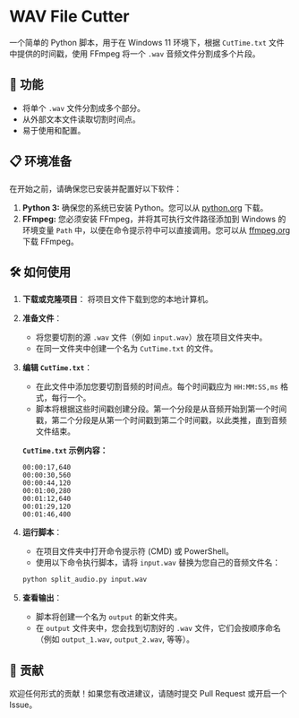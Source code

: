 # WAV File Cutter

一个简单的 Python 脚本，用于在 Windows 11 环境下，根据 `CutTime.txt` 文件中提供的时间戳，使用 FFmpeg 将一个 `.wav` 音频文件分割成多个片段。

## 🚀 功能

* 将单个 `.wav` 文件分割成多个部分。
* 从外部文本文件读取切割时间点。
* 易于使用和配置。

## 📋 环境准备

在开始之前，请确保您已安装并配置好以下软件：

1.  **Python 3:** 确保您的系统已安装 Python。您可以从 [python.org](https://www.python.org/downloads/) 下载。
2.  **FFmpeg:** 您必须安装 FFmpeg，并将其可执行文件路径添加到 Windows 的环境变量 `Path` 中，以便在命令提示符中可以直接调用。您可以从 [ffmpeg.org](https://ffmpeg.org/download.html) 下载 FFmpeg。

## 🛠️ 如何使用

1.  **下载或克隆项目**：
    将项目文件下载到您的本地计算机。

2.  **准备文件**：
    * 将您要切割的源 `.wav` 文件（例如 `input.wav`）放在项目文件夹中。
    * 在同一文件夹中创建一个名为 `CutTime.txt` 的文件。

3.  **编辑 `CutTime.txt`**：
    * 在此文件中添加您要切割音频的时间点。每个时间戳应为 `HH:MM:SS,ms` 格式，每行一个。
    * 脚本将根据这些时间戳创建分段。第一个分段是从音频开始到第一个时间戳，第二个分段是从第一个时间戳到第二个时间戳，以此类推，直到音频文件结束。

    **`CutTime.txt` 示例内容：**
    ```
    00:00:17,640
    00:00:30,560
    00:00:44,120
    00:01:00,280
    00:01:12,640
    00:01:29,120
    00:01:46,400
    ```

4.  **运行脚本**：
    * 在项目文件夹中打开命令提示符 (CMD) 或 PowerShell。
    * 使用以下命令执行脚本，请将 `input.wav` 替换为您自己的音频文件名：

    ```bash
    python split_audio.py input.wav
    ```

5.  **查看输出**：
    * 脚本将创建一个名为 `output` 的新文件夹。
    * 在 `output` 文件夹中，您会找到切割好的 `.wav` 文件，它们会按顺序命名（例如 `output_1.wav`, `output_2.wav`, 等等）。

## 🤝 贡献

欢迎任何形式的贡献！如果您有改进建议，请随时提交 Pull Request 或开启一个 Issue。